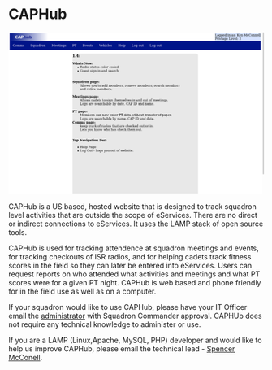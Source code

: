 # CAPHub

<img src="/screenshots/CapHubMain.png">

CAPHub is a US based, hosted website that is designed to track squadron level activities that are outside the scope of eServices. There are no direct or indirect connections to eServices. It uses the LAMP stack of open source tools.

CAPHub is used for tracking attendence at squadron meetings and events, for tracking checkouts of ISR radios, and for helping cadets track fitness scores in the field so they can later be entered into eServices. Users can request reports on who attended what activities and meetings and what PT scores were for a given PT night. CAPHub is web based and phone friendly for in the field use as well as on a computer.

If your squadron would like to use CAPHub, please have your IT Officer email the <a href="mailto:spencer.mcconnell@capboise.org">administrator</a> with Squadron Commander approval. CAPHUb does not require any technical knowledge to administer or use.

If you are a LAMP (Linux,Apache, MySQL, PHP) developer and would like to help us improve CAPHub, please email the technical lead - <a href="mailto:spencer.mcconnell@capboise.org">Spencer McConell</a>. 



